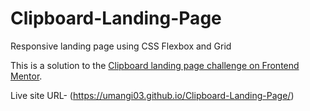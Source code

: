 # Clipboard-Landing-Page
Responsive landing page using CSS Flexbox and Grid 

This is a solution to the [Clipboard landing page challenge on Frontend Mentor](https://www.frontendmentor.io/challenges/clipboard-landing-page-5cc9bccd6c4c91111378ecb9).

Live site URL- (https://umangi03.github.io/Clipboard-Landing-Page/)
